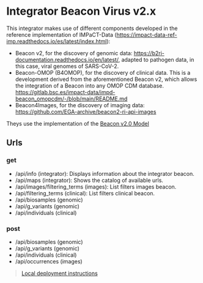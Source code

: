 # Integrator Beacon Virus v2.x

This integrator makes use of different components developed in the reference implementation of IMPaCT-Data (https://impact-data-ref-imp.readthedocs.io/es/latest/index.html):

- Beacon v2, for the discovery of genomic data: https://b2ri-documentation.readthedocs.io/en/latest/, adapted to pathogen data, in this case, viral genomes of SARS-CoV-2.
- Beacon-OMOP (B4OMOP), for the discovery of clinical data. This is a development derived from the aforementioned Beacon v2, which allows the integration of a Beacon into any OMOP CDM database. https://gitlab.bsc.es/impact-data/impd-beacon_omopcdm/-/blob/main/README.md
- Beacon4Images, for the discovery of imaging data: https://github.com/EGA-archive/beacon2-ri-api-images

Theys use the implementation of the [Beacon v2.0 Model](https://github.com/ga4gh-beacon/beacon-v2-Models) 

## Urls 

### get
- /api/info (integrator): Displays information about the integrator beacon.
- /api/maps (integrator): Shows the catalog of available urls.
- /api/images/filtering_terms (images): List filters images beacon.
- /api/filtering_terms (clinical): List filters clinical beacon.
- /api/biosamples (genomic)
- /api/g_variants (genomic)
- /api/individuals (clinical)


### post
- /api/biosamples  (genomic)
- /api/g_variants  (genomic)
- /api/individuals (clinical)
- /api/occurrences (images)



> [Local deployment instructions](deploy/README.md)
